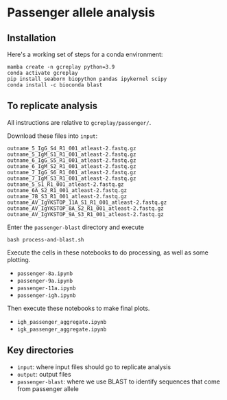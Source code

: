 # Passenger allele analysis

## Installation

Here's a working set of steps for a conda environment:

```
mamba create -n gcreplay python=3.9
conda activate gcreplay
pip install seaborn biopython pandas ipykernel scipy
conda install -c bioconda blast
```

## To replicate analysis

All instructions are relative to `gcreplay/passenger/`.

Download these files into `input`:

    outname_5_IgG_S4_R1_001_atleast-2.fastq.gz
    outname_5_IgM_S1_R1_001_atleast-2.fastq.gz
    outname_6_IgG_S5_R1_001_atleast-2.fastq.gz
    outname_6_IgM_S2_R1_001_atleast-2.fastq.gz
    outname_7_IgG_S6_R1_001_atleast-2.fastq.gz
    outname_7_IgM_S3_R1_001_atleast-2.fastq.gz
    outname_5_S1_R1_001_atleast-2.fastq.gz
    outname_6A_S2_R1_001_atleast-2.fastq.gz
    outname_7B_S3_R1_001_atleast-2.fastq.gz
    outname_AV_IgYKSTOP_11A_S1_R1_001_atleast-2.fastq.gz
    outname_AV_IgYKSTOP_8A_S2_R1_001_atleast-2.fastq.gz
    outname_AV_IgYKSTOP_9A_S3_R1_001_atleast-2.fastq.gz


Enter the `passenger-blast` directory and execute

    bash process-and-blast.sh

Execute the cells in these notebooks to do processing, as well as some plotting.

* `passenger-8a.ipynb`
* `passenger-9a.ipynb`
* `passenger-11a.ipynb`
* `passenger-igh.ipynb`

Then execute these notebooks to make final plots.

* `igh_passenger_aggregate.ipynb`
* `igk_passenger_aggregate.ipynb`


## Key directories
* `input`: where input files should go to replicate analysis
* `output`: output files
* `passenger-blast`: where we use BLAST to identify sequences that come from passenger allele